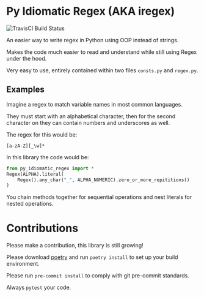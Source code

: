 # Py Idiomatic Regex (AKA iregex)

![TravisCI Build Status](https://travis-ci.com/ryanpeach/py_idiomatic_regex.svg?branch=master)

An easier way to write regex in Python using OOP instead of strings.

Makes the code much easier to read and understand while still using Regex under the hood.

Very easy to use, entirely contained within two files `consts.py` and `regex.py`.

## Examples

Imagine a regex to match variable names in most common languages.

They must start with an alphabetical character, then for the second character on they can contain numbers and underscores as well.

The regex for this would be:

`[a-zA-Z][_\w]*`

In this library the code would be:

```python
from py_idiomatic_regex import *
Regex(ALPHA).literal(
    Regex().any_char("_", ALPHA_NUMERIC).zero_or_more_repititions()
)
```

You chain methods together for sequential operations and nest literals for nested operations.

# Contributions

Please make a contribution, this library is still growing!

Please download [poetry](https://python-poetry.org/) and run `poetry install` to set up your build environment.

Please run `pre-commit install` to comply with git pre-commit standards.

Always `pytest` your code.
